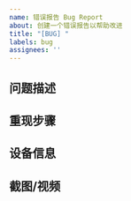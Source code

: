 ```yaml
---
name: 错误报告 Bug Report
about: 创建一个错误报告以帮助改进
title: "[BUG] "
labels: bug
assignees: ''
---
```


## 问题描述
<!-- 请简要描述你遇到的问题 -->

## 重现步骤
<!-- 简单描述如何重现这个问题 -->

## 设备信息
<!-- 系统版本、App版本等 -->

## 截图/视频
<!-- 如有可能，添加截图或视频帮助说明问题 --> 